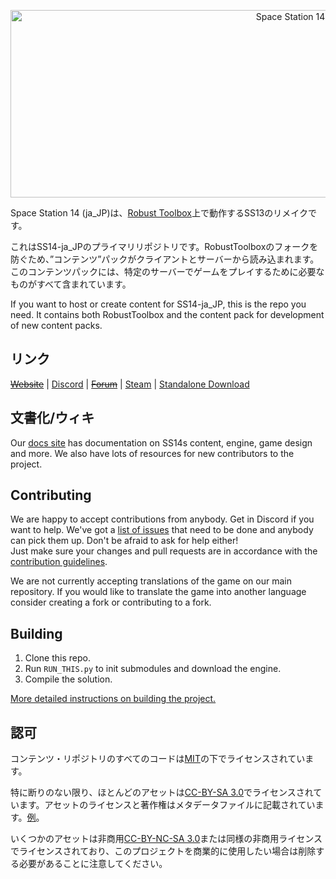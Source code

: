 <p align="center"> <img alt="Space Station 14" width="880" height="300" src="https://raw.githubusercontent.com/space-wizards/asset-dump/de329a7898bb716b9d5ba9a0cd07f38e61f1ed05/github-logo.svg" /></p>

Space Station 14 (ja_JP)は、[Robust Toolbox](https://github.com/space-wizards/RobustToolbox)上で動作するSS13のリメイクです。

これはSS14-ja_JPのプライマリリポジトリです。RobustToolboxのフォークを防ぐため、”コンテンツ”パックがクライアントとサーバーから読み込まれます。このコンテンツパックには、特定のサーバーでゲームをプレイするために必要なものがすべて含まれています。

If you want to host or create content for SS14-ja_JP, this is the repo you need. It contains both RobustToolbox and the content pack for development of new content packs.

## リンク

~~[Website](https://spacestation14.io/)~~ | [Discord](https://discord.ss14.io/) | ~~[Forum](https://forum.spacestation14.io/)~~ | [Steam](https://store.steampowered.com/app/1255460/Space_Station_14/) | [Standalone Download](https://spacestation14.io/about/nightlies/)

## 文書化/ウィキ

Our [docs site](https://docs.spacestation14.io/) has documentation on SS14s content, engine, game design and more. We also have lots of resources for new contributors to the project.

## Contributing

We are happy to accept contributions from anybody. Get in Discord if you want to help. We've got a [list of issues](https://github.com/space-wizards/space-station-14-content/issues) that need to be done and anybody can pick them up. Don't be afraid to ask for help either!  
Just make sure your changes and pull requests are in accordance with the [contribution guidelines](https://docs.spacestation14.com/en/general-development/codebase-info/pull-request-guidelines.html).

We are not currently accepting translations of the game on our main repository. If you would like to translate the game into another language consider creating a fork or contributing to a fork.

## Building

1. Clone this repo.
2. Run `RUN_THIS.py` to init submodules and download the engine.
3. Compile the solution.

[More detailed instructions on building the project.](https://docs.spacestation14.com/en/general-development/setup.html)

## 認可

コンテンツ・リポジトリのすべてのコードは[MIT](https://github.com/space-wizards/space-station-14/blob/master/LICENSE.TXT)の下でライセンスされています。

特に断りのない限り、ほとんどのアセットは[CC-BY-SA 3.0](https://creativecommons.org/licenses/by-sa/3.0/)でライセンスされています。アセットのライセンスと著作権はメタデータファイルに記載されています。[例](https://github.com/space-wizards/space-station-14/blob/master/Resources/Textures/Objects/Tools/crowbar.rsi/meta.json)。

いくつかのアセットは非商用[CC-BY-NC-SA 3.0](https://creativecommons.org/licenses/by-nc-sa/3.0/)または同様の非商用ライセンスでライセンスされており、このプロジェクトを商業的に使用したい場合は削除する必要があることに注意してください。
